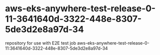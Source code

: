 # aws-eks-anywhere-test-release-0-11-3641640d-3322-448e-8307-5de3d2e8a97d-34
repository for use with E2E test job aws-eks-anywhere-test-release-0-11:3641640d-3322-448e-8307-5de3d2e8a97d-34

